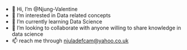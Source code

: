 - 👋 Hi, I’m @Njung-Valentine
- 👀 I’m interested in Data related concepts 
- 🌱 I’m currently learning Data Science 
- 💞️ I’m looking to collaborate with anyone willing to share knowledge in data science 
- 📫 reach me through njuladefcam@yahoo.co.uk 

<!---
Njung-Valentine/Njung-Valentine is a ✨ special ✨ repository because its `README.md` (this file) appears on your GitHub profile.
You can click the Preview link to take a look at your changes.
--->
